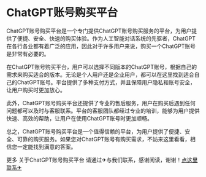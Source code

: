 # ChatGPT账号购买平台

ChatGPT账号购买平台是一个专门提供ChatGPT账号购买服务的平台，为用户提供了便捷、安全、快速的购买体验。作为人工智能对话系统的先驱者，ChatGPT在各行各业都有着广泛的应用，因此对于许多用户来说，购买一个ChatGPT账号是非常有必要的。

在ChatGPT账号购买平台，用户可以选择不同版本的ChatGPT账号，根据自己的需求来购买适合的版本。无论是个人用户还是企业用户，都可以在这里找到适合自己的ChatGPT账号。平台提供了多种支付方式，并且保障用户隐私和账号安全，让用户购买时更加放心。

此外，ChatGPT账号购买平台还提供了专业的售后服务，用户在购买后遇到任何问题都可以及时与客服联系。平台的客服团队都经过专业的培训，能够为用户提供快速、高效的帮助，让用户在使用ChatGPT账号时更加顺畅。

总之，ChatGPT账号购买平台是一个值得信赖的平台，为用户提供了便捷、安全、可靠的购买服务。如果您对ChatGPT账号有购买需求，不妨来这里看看，相信您一定能找到满意的答案。

更多 关于ChatGPT账号购买平台 请通过✈与我们联系，感谢阅读，谢谢！[点这里联系✈](https://b.k02.cc)